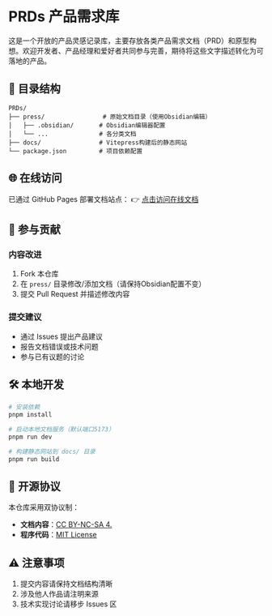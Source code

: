 
# PRDs 产品需求库

这是一个开放的产品灵感记录库，主要存放各类产品需求文档（PRD）和原型构想。欢迎开发者、产品经理和爱好者共同参与完善，期待将这些文字描述转化为可落地的产品。

## 📂 目录结构

```
PRDs/
├── press/                # 原始文档目录（使用Obsidian编辑）
│   ├── .obsidian/       # Obsidian编辑器配置
│   └── ...              # 各分类文档
├── docs/                # Vitepress构建后的静态网站
└── package.json         # 项目依赖配置
```

## 🌐 在线访问

已通过 GitHub Pages 部署文档站点：
👉 [点击访问在线文档](https://lufbduk.github.io/PRDs)

## 🤝 参与贡献

### 内容改进
1. Fork 本仓库
2. 在 `press/` 目录修改/添加文档（请保持Obsidian配置不变）
3. 提交 Pull Request 并描述修改内容

### 提交建议
- 通过 Issues 提出产品建议
- 报告文档错误或技术问题
- 参与已有议题的讨论

## 🛠️ 本地开发

```bash
# 安装依赖
pnpm install

# 启动本地文档服务（默认端口5173）
pnpm run dev

# 构建静态网站到 docs/ 目录
pnpm run build
```

## 📜 开源协议

本仓库采用双协议制：
- **文档内容**：[CC BY-NC-SA 4.](https://creativecommons.org/licenses/by-nc-sa/4.0/deed.zh)
- **程序代码**：[MIT License](LICENSE-CODE)

## ⚠️ 注意事项
1. 提交内容请保持文档结构清晰
2. 涉及他人作品请注明来源
3. 技术实现讨论请移步 Issues 区
